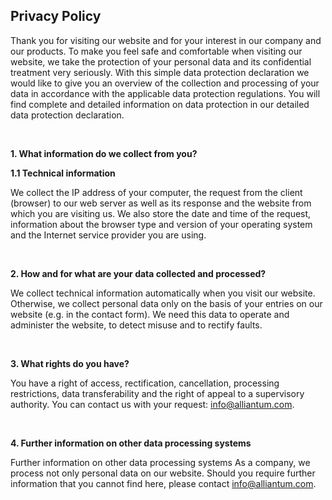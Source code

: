 ---
---

<h2>Privacy Policy</h2>

Thank you for visiting our website and for your interest in our company and our products. To make you feel safe and comfortable when visiting our website, we take the protection of your personal data and its confidential treatment very seriously. With this simple data protection declaration we would like to give you an overview of the collection and processing of your data in accordance with the applicable data protection regulations. You will find complete and detailed information on data protection in our detailed data protection declaration.

<br/>

**1. What information do we collect from you?**

**1.1 Technical information**

We collect the IP address of your computer, the request from the client (browser) to our web server as well as its response and the website from which you are visiting us. We also store the date and time of the request, information about the browser type and version of your operating system and the Internet service provider you are using.

<br/>

**2. How and for what are your data collected and processed?**

We collect technical information automatically when you visit our website. Otherwise, we collect personal data only on the basis of your entries on our website (e.g. in the contact form). We need this data to operate and administer the website, to detect misuse and to rectify faults.

<br/>

**3. What rights do you have?**

You have a right of access, rectification, cancellation, processing restrictions, data transferability and the right of appeal to a supervisory authority. You can contact us with your request: info@alliantum.com.

<br/>

**4. Further information on other data processing systems**

Further information on other data processing systems As a company, we process not only personal data on our website. Should you require further information that you cannot find here, please contact info@alliantum.com.

<br/>
<br/>
<br/>

